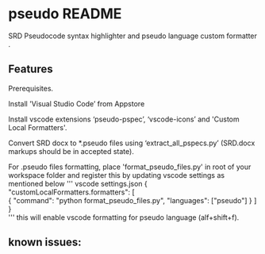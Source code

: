 # pseudo README

SRD Pseudocode syntax highlighter and pseudo language custom formatter .

## Features

Prerequisites.
 
  Install 'Visual Studio Code’ from Appstore
 
  Install vscode extensions ‘pseudo-pspec’, ‘vscode-icons’ and 'Custom Local Formatters'.
  
  Convert SRD docx to *.pseudo files using ‘extract_all_pspecs.py’  (SRD.docx markups should be in accepted state).
  
  For .pseudo files formatting, place 'format_pseudo_files.py' in root of your workspace folder and register this by updating vscode settings as mentioned below
  ''' vscode settings.json 
  {
    "customLocalFormatters.formatters": 
	 [        
		{
      "command": "python format_pseudo_files.py",
      "languages": ["pseudo"]
		}
	 ]
  }  
  '''
  this will enable vscode formatting for pseudo language (alf+shift+f). 
 


## known issues:

